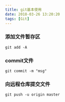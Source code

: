 ```yaml
---
title: git基本使用
date: 2018-03-26 13:20:20
tags: [Git]
---
```

### 添加文件暂存区
` git add -A `
### commit文件
` git commit -m "msg" `
### 向远程仓库提交文件
` git push -u origin master `